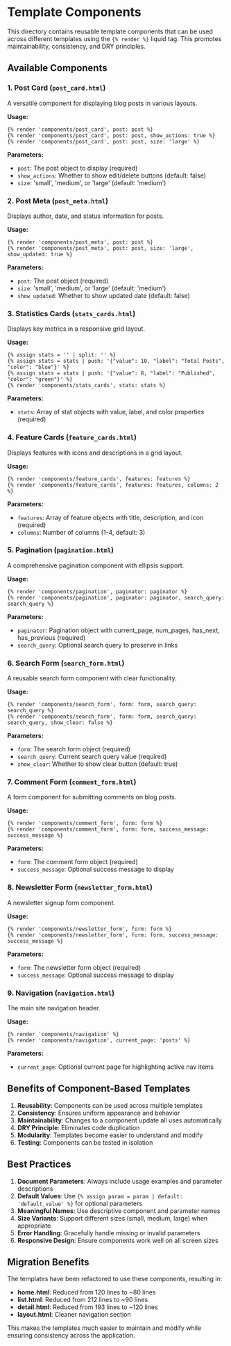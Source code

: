 # Template Components

This directory contains reusable template components that can be used across different templates using the
`{% render %}` liquid tag. This promotes maintainability, consistency, and DRY principles.

## Available Components

### 1. Post Card (`post_card.html`)

A versatile component for displaying blog posts in various layouts.

**Usage:**

```liquid
{% render 'components/post_card', post: post %}
{% render 'components/post_card', post: post, show_actions: true %}
{% render 'components/post_card', post: post, size: 'large' %}
```

**Parameters:**

- `post`: The post object to display (required)
- `show_actions`: Whether to show edit/delete buttons (default: false)
- `size`: 'small', 'medium', or 'large' (default: 'medium')

### 2. Post Meta (`post_meta.html`)

Displays author, date, and status information for posts.

**Usage:**

```liquid
{% render 'components/post_meta', post: post %}
{% render 'components/post_meta', post: post, size: 'large', show_updated: true %}
```

**Parameters:**

- `post`: The post object (required)
- `size`: 'small', 'medium', or 'large' (default: 'medium')
- `show_updated`: Whether to show updated date (default: false)

### 3. Statistics Cards (`stats_cards.html`)

Displays key metrics in a responsive grid layout.

**Usage:**

```liquid
{% assign stats = '' | split: '' %}
{% assign stats = stats | push: '{"value": 10, "label": "Total Posts", "color": "blue"}' %}
{% assign stats = stats | push: '{"value": 8, "label": "Published", "color": "green"}' %}
{% render 'components/stats_cards', stats: stats %}
```

**Parameters:**

- `stats`: Array of stat objects with value, label, and color properties (required)

### 4. Feature Cards (`feature_cards.html`)

Displays features with icons and descriptions in a grid layout.

**Usage:**

```liquid
{% render 'components/feature_cards', features: features %}
{% render 'components/feature_cards', features: features, columns: 2 %}
```

**Parameters:**

- `features`: Array of feature objects with title, description, and icon (required)
- `columns`: Number of columns (1-4, default: 3)

### 5. Pagination (`pagination.html`)

A comprehensive pagination component with ellipsis support.

**Usage:**

```liquid
{% render 'components/pagination', paginator: paginator %}
{% render 'components/pagination', paginator: paginator, search_query: search_query %}
```

**Parameters:**

- `paginator`: Pagination object with current_page, num_pages, has_next, has_previous (required)
- `search_query`: Optional search query to preserve in links

### 6. Search Form (`search_form.html`)

A reusable search form component with clear functionality.

**Usage:**

```liquid
{% render 'components/search_form', form: form, search_query: search_query %}
{% render 'components/search_form', form: form, search_query: search_query, show_clear: false %}
```

**Parameters:**

- `form`: The search form object (required)
- `search_query`: Current search query value (required)
- `show_clear`: Whether to show clear button (default: true)

### 7. Comment Form (`comment_form.html`)

A form component for submitting comments on blog posts.

**Usage:**

```liquid
{% render 'components/comment_form', form: form %}
{% render 'components/comment_form', form: form, success_message: success_message %}
```

**Parameters:**

- `form`: The comment form object (required)
- `success_message`: Optional success message to display

### 8. Newsletter Form (`newsletter_form.html`)

A newsletter signup form component.

**Usage:**

```liquid
{% render 'components/newsletter_form', form: form %}
{% render 'components/newsletter_form', form: form, success_message: success_message %}
```

**Parameters:**

- `form`: The newsletter form object (required)
- `success_message`: Optional success message to display

### 9. Navigation (`navigation.html`)

The main site navigation header.

**Usage:**

```liquid
{% render 'components/navigation' %}
{% render 'components/navigation', current_page: 'posts' %}
```

**Parameters:**

- `current_page`: Optional current page for highlighting active nav items

## Benefits of Component-Based Templates

1. **Reusability**: Components can be used across multiple templates
2. **Consistency**: Ensures uniform appearance and behavior
3. **Maintainability**: Changes to a component update all uses automatically
4. **DRY Principle**: Eliminates code duplication
5. **Modularity**: Templates become easier to understand and modify
6. **Testing**: Components can be tested in isolation

## Best Practices

1. **Document Parameters**: Always include usage examples and parameter descriptions
2. **Default Values**: Use `{% assign param = param | default: 'default_value' %}` for optional parameters
3. **Meaningful Names**: Use descriptive component and parameter names
4. **Size Variants**: Support different sizes (small, medium, large) when appropriate
5. **Error Handling**: Gracefully handle missing or invalid parameters
6. **Responsive Design**: Ensure components work well on all screen sizes

## Migration Benefits

The templates have been refactored to use these components, resulting in:

- **home.html**: Reduced from 120 lines to ~80 lines
- **list.html**: Reduced from 212 lines to ~90 lines
- **detail.html**: Reduced from 193 lines to ~120 lines
- **layout.html**: Cleaner navigation section

This makes the templates much easier to maintain and modify while ensuring consistency across the application. 
